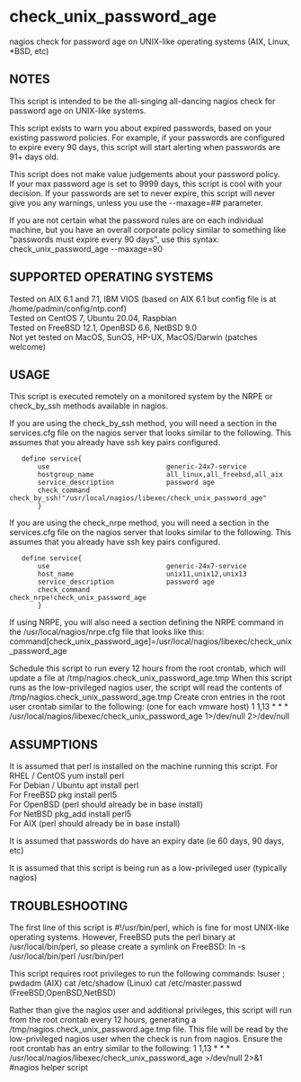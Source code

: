 # check_unix_password_age
nagios check for password age on UNIX-like operating systems (AIX, Linux, *BSD, etc)

 NOTES
 -----
  This script is intended to be the all-singing all-dancing nagios check for password age on UNIX-like systems.

 This script exists to warn you about expired passwords, based on your existing password policies.
 For example, if your passwords are configured to expire every 90 days, 
 this script will start alerting when passwords are 91+ days old.

 This script does not make value judgements about your password policy.  
 If your max password age is set to 9999 days, this script is cool with your decision.
 If your passwords are set to never expire, this script will never give you any warnings, unless you use the --maxage=## parameter.

 If you are not certain what the password rules are on each individual machine, but you have an overall corporate policy similar
 to something like "passwords must expire every 90 days", use this syntax:
    check_unix_password_age --maxage=90

 

 SUPPORTED OPERATING SYSTEMS
 ---------------------------
  Tested on AIX 6.1 and 7.1, IBM VIOS (based on AIX 6.1 but config file is at /home/padmin/config/ntp.conf)  
  Tested on CentOS 7, Ubuntu 20.04, Raspbian  
  Tested on FreeBSD 12.1, OpenBSD 6.6, NetBSD 9.0  
  Not yet tested on MacOS, SunOS, HP-UX, MacOS/Darwin (patches welcome)  


 USAGE 
 -----
  This script is executed remotely on a monitored system by the NRPE or check_by_ssh
  methods available in nagios.

  If you are using the check_by_ssh method, you will need a section in the services.cfg
  file on the nagios server that looks similar to the following.
  This assumes that you already have ssh key pairs configured.
    
       define service{
           use                             generic-24x7-service
           hostgroup_name                  all_linux,all_freebsd,all_aix
           service_description             password age
           check_command                   check_by_ssh!"/usr/local/nagios/libexec/check_unix_password_age"
           }

  If you are using the check_nrpe method, you will need a section in the services.cfg
  file on the nagios server that looks similar to the following.
  This assumes that you already have ssh key pairs configured.
  
       define service{
           use                             generic-24x7-service
           host_name                       unix11,unix12,unix13
           service_description             password age
           check_command                   check_nrpe!check_unix_password_age 
           }

  If using NRPE, you will also need a section defining the NRPE command in the /usr/local/nagios/nrpe.cfg file that looks like this:
     command[check_unix_password_age]=/usr/local/nagios/libexec/check_unix_password_age


 Schedule this script to run every 12 hours from the root crontab, which will update a file at /tmp/nagios.check_unix_password_age.tmp
 When this script runs as the low-privileged nagios user, the script will read the contents of /tmp/nagios.check_unix_password_age.tmp 
 Create cron entries in the root user crontab similar to the following:  (one for each vmware host)
   1 1,13 * * * /usr/local/nagios/libexec/check_unix_password_age  1>/dev/null 2>/dev/null





 ASSUMPTIONS
 -----------
  It is assumed that perl is installed on the machine running this script.
     For RHEL / CentOS     yum install perl  
     For Debian / Ubuntu   apt install perl  
     For FreeBSD           pkg install perl5  
     For OpenBSD           (perl should already be in base install)  
     For NetBSD            pkg_add install perl5  
     For AIX               (perl should already be in base install)  

  It is assumed that passwords do have an expiry date (ie 60 days, 90 days, etc)

  It is assumed that this script is being run as a low-privileged user (typically nagios)







 TROUBLESHOOTING
 ---------------
   The first line of this script is #!/usr/bin/perl, which is fine for most UNIX-like operating systems.
   However, FreeBSD puts the perl binary at /usr/local/bin/perl, so please create a symlink on FreeBSD:
      ln -s /usr/local/bin/perl /usr/bin/perl

   This script requires root privileges to run the following commands:
       lsuser ; pwdadm         (AIX)
       cat /etc/shadow         (Linux)
       cat /etc/master.passwd  (FreeBSD,OpenBSD,NetBSD)

   Rather than give the nagios user and additional privileges, this script will run from the root crontab every 12 hours,
   generating a /tmp/nagios.check_unix_password.age.tmp file.  This file will be read by the low-privileged nagios user
   when the check is run from nagios.
   Ensure the root crontab has an entry similar to the following:
   1 1,13 * * * /usr/local/nagios/libexec/check_unix_password_age >/dev/null 2>&1 #nagios helper script 




